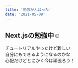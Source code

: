 ```yaml
---
title: '勉強がんばった'
date: '2021-05-09'
---
```


## Next.jsの勉強中☺️  

チュートリアルやったけど難しい  
自分にもできるようになるのかな  
心配だけどとにかく今は頑張ろう！  